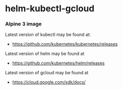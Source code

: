 # helm-kubectl-gcloud


### Alpine 3 image 

Latest version of kubectl may be found at:

- https://github.com/kubernetes/kubernetes/releases


Latest version of helm may be found at

- https://github.com/kubernetes/helm/releases


Latest version of gcloud may be found at

- https://cloud.google.com/sdk/docs/
